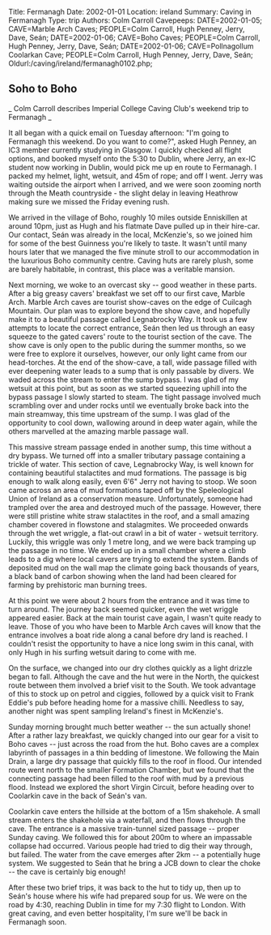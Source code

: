 Title: Fermanagh 
Date: 2002-01-01
Location: ireland
Summary: Caving in Fermanagh
Type: trip
Authors: Colm Carroll
Cavepeeps: DATE=2002-01-05; CAVE=Marble Arch Caves; PEOPLE=Colm Carroll, Hugh Penney, Jerry, Dave, Seán;
     DATE=2002-01-06; CAVE=Boho Caves; PEOPLE=Colm Carroll, Hugh Penney, Jerry, Dave, Seán;
     DATE=2002-01-06; CAVE=Pollnagollum Coolarkan Cave; PEOPLE=Colm Carroll, Hugh Penney, Jerry, Dave, Seán;
Oldurl:/caving/ireland/fermanagh0102.php;

##  Soho to Boho 

_ Colm Carroll describes Imperial College Caving Club's weekend trip to Fermanagh _

It all began with a quick email on Tuesday afternoon: "I'm going to Fermanagh this weekend. Do you want to come?", asked Hugh Penney, an IC3 member currently studying in Glasgow. I quickly checked all flight options, and booked myself onto the 5:30 to Dublin, where Jerry, an ex-IC student now working in Dublin, would pick me up en route to Fermanagh. I packed my helmet, light, wetsuit, and 45m of rope; and off I went. Jerry was waiting outside the airport when I arrived, and we were soon zooming north through the Meath countryside - the slight delay in leaving Heathrow making sure we missed the Friday evening rush. 

We arrived in the village of Boho, roughly 10 miles outside Enniskillen at around 10pm, just as Hugh and his flatmate Dave pulled up in their hire-car. Our contact, Seán was already in the local, McKenzie's, so we joined him for some of the best Guinness you're likely to taste. It wasn't until many hours later that we managed the five minute stroll to our accommodation in the luxurious Boho community centre. Caving huts are rarely plush, some are barely habitable, in contrast, this place was a veritable mansion. 

Next morning, we woke to an overcast sky -- good weather in these parts. After a big greasy cavers' breakfast we set off to our first cave, Marble Arch. Marble Arch caves are tourist show-caves on the edge of Cuilcagh Mountain. Our plan was to explore beyond the show cave, and hopefully make it to a beautiful passage called Legnabrocky Way. It took us a few attempts to locate the correct entrance, Seán then led us through an easy squeeze to the gated cavers' route to the tourist section of the cave. The show cave is only open to the public during the summer months, so we were free to explore it ourselves, however, our only light came from our head-torches. At the end of the show-cave, a tall, wide passage filled with ever deepening water leads to a sump that is only passable by divers. We waded across the stream to enter the sump bypass. I was glad of my wetsuit at this point, but as soon as we started squeezing uphill into the bypass passage I slowly started to steam. The tight passage involved much scrambling over and under rocks until we eventually broke back into the main streamway, this time upstream of the sump. I was glad of the opportunity to cool down, wallowing around in deep water again, while the others marvelled at the amazing marble passage wall. 

This massive stream passage ended in another sump, this time without a dry bypass. We turned off into a smaller tributary passage containing a trickle of water. This section of cave, Legnabrocky Way, is well known for containing beautiful stalactites and mud formations. The passage is big enough to walk along easily, even 6'6" Jerry not having to stoop. We soon came across an area of mud formations taped off by the Speleological Union of Ireland as a conservation measure. Unfortunately, someone had trampled over the area and destroyed much of the passage. However, there were still pristine white straw stalactites in the roof, and a small amazing chamber covered in flowstone and stalagmites. We proceeded onwards through the wet wriggle, a flat-out crawl in a bit of water - wetsuit territory. Luckily, this wriggle was only 1 metre long, and we were back tramping up the passage in no time. We ended up in a small chamber where a climb leads to a dig where local cavers are trying to extend the system. Bands of deposited mud on the wall map the climate going back thousands of years, a black band of carbon showing when the land had been cleared for farming by prehistoric man burning trees. 

At this point we were about 2 hours from the entrance and it was time to turn around. The journey back seemed quicker, even the wet wriggle appeared easier. Back at the main tourist cave again, I wasn't quite ready to leave. Those of you who have been to Marble Arch caves will know that the entrance involves a boat ride along a canal before dry land is reached. I couldn't resist the opportunity to have a nice long swim in this canal, with only Hugh in his surfing wetsuit daring to come with me. 

On the surface, we changed into our dry clothes quickly as a light drizzle began to fall. Although the cave and the hut were in the North, the quickest route between them involved a brief visit to the South. We took advantage of this to stock up on petrol and ciggies, followed by a quick visit to Frank Eddie's pub before heading home for a massive chilli. Needless to say, another night was spent sampling Ireland's finest in McKenzie's. 

Sunday morning brought much better weather -- the sun actually shone! After a rather lazy breakfast, we quickly changed into our gear for a visit to Boho caves -- just across the road from the hut. Boho caves are a complex labyrinth of passages in a thin bedding of limestone. We following the Main Drain, a large dry passage that quickly fills to the roof in flood. Our intended route went north to the smaller Formation Chamber, but we found that the connecting passage had been filled to the roof with mud by a previous flood. Instead we explored the short Virgin Circuit, before heading over to Coolarkin cave in the back of Seán's van. 

Coolarkin cave enters the hillside at the bottom of a 15m shakehole. A small stream enters the shakehole via a waterfall, and then flows through the cave. The entrance is a massive train-tunnel sized passage -- proper Sunday caving. We followed this for about 200m to where an impassable collapse had occurred. Various people had tried to dig their way through, but failed. The water from the cave emerges after 2km -- a potentially huge system. We suggested to Seán that he bring a JCB down to clear the choke -- the cave is certainly big enough! 

After these two brief trips, it was back to the hut to tidy up, then up to Seán's house where his wife had prepared soup for us. We were on the road by 4:30, reaching Dublin in time for my 7:30 flight to London. With great caving, and even better hospitality, I'm sure we'll be back in Fermanagh soon. 
